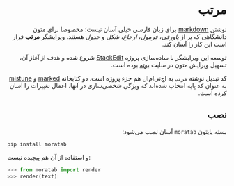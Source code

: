 <div dir=rtl>


# مرتب

نوشتن [markdown] برای زبان فارسی خیلی آسان نیست؛ مخصوصا برای متون دانشگاهی که پر از *پاورقی*، *فرمول*، *ارجاع*، *شکل* و *جدول* هستند. ویرایشگر **مرتب** قرار است این کار را آسان کند.

توسعه این ویرایشگر با ساده‌سازی پروژه [StackEdit] شروع شده و هدف از آغاز آن، تسهیل ویرایش متون در سایت [بوته] بوده است.

کد تبدیل نوشته `مرتب` به اچ‌تی‌ام‌ال هم جزء پروژه است. دو کتابخانه [marked] و [mistune] به عنوان کد پایه انتخاب شده‌اند که ویژگی شخصی‌سازی در آنها، اعمال تغییرات را آسان کرده است.


## نصب

بسته پایتون `moratab` آسان نصب می‌شود:

</div>

```
pip install moratab
```

و استفاده از آن هم پیچیده نیست:

```python
>>> from moratab import render
>>> render(text)
```


[بوته]: http://www.boute.ir
[markdown]: http://daringfireball.net/projects/markdown/
[marked]: https://github.com/chjj/marked 
[mistune]: https://github.com/lepture/mistune
[StackEdit]: https://github.com/benweet/stackedit
